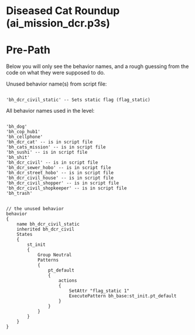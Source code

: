 # Diseased Cat Roundup (ai_mission_dcr.p3s)
<h1>Pre-Path</h1>
<p>Below you will only see the behavior names, and a rough guessing from the code on what they were supposed to do.
<p>Unused behavior name(s) from script file:
<pre><code class="language-js">
'bh_dcr_civil_static' -- Sets static flag (flag_static)
</code></pre>
<p>All behavior names used in the level:
<pre><code class="language-js">
'bh_dog'
'bh_cop_hub1'
'bh_cellphone'
'bh_dcr_cat' -- is in script file
'bh_cats_mission' -- is in script file
'bh_sushi' -- is in script file
'bh_shit'
'bh_dcr_civil' -- is in script file
'bh_dcr_sewer_hobo' -- is in script file
'bh_dcr_street_hobo' -- is in script file
'bh_dcr_civil_house' -- is in script file
'bh_dcr_civil_shopper' -- is in script file
'bh_dcr_civil_shopkeeper' -- is in script file
'bh_trash'
</code></pre>
<pre><code class="language-js">
// the unused behavior
behavior
{
	name bh_dcr_civil_static
	inherited bh_dcr_civil
	States
	{
		st_init
		{
			Group Neutral
			Patterns
			{
				pt_default
				{
					actions
					{
						SetAttr "flag_static 1"
						ExecutePattern bh_base:st_init.pt_default
					}
				}
			}
		}
	}
}
</code></pre>